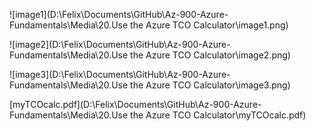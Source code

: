 ![image1](D:\Felix\Documents\GitHub\Az-900-Azure-Fundamentals\Media\20.Use the Azure TCO Calculator\image1.png)

![image2](D:\Felix\Documents\GitHub\Az-900-Azure-Fundamentals\Media\20.Use the Azure TCO Calculator\image2.png)

![image3](D:\Felix\Documents\GitHub\Az-900-Azure-Fundamentals\Media\20.Use the Azure TCO Calculator\image3.png)

 [myTCOcalc.pdf](D:\Felix\Documents\GitHub\Az-900-Azure-Fundamentals\Media\20.Use the Azure TCO Calculator\myTCOcalc.pdf) 